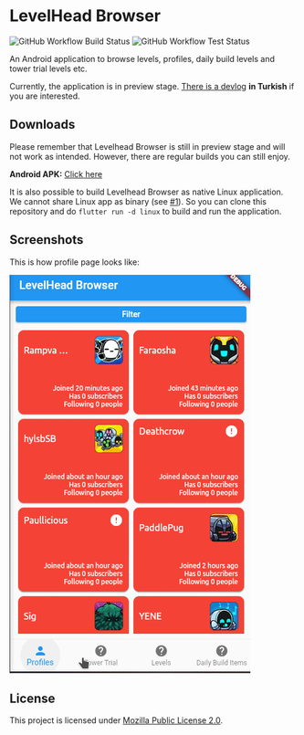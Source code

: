 # LevelHead Browser

![GitHub Workflow Build Status](https://img.shields.io/github/workflow/status/erayerdin/levelheadbrowser/build?style=flat-square&label=build)
![GitHub Workflow Test Status](https://img.shields.io/github/workflow/status/erayerdin/levelheadbrowser/test?style=flat-square&label=tests)

An Android application to browse levels, profiles, daily build levels and tower trial levels etc.

Currently, the application is in preview stage. [There is a devlog](https://www.youtube.com/watch?v=P9ChYHl8gdE&list=PLbJe7nxsM6nXbQnq1gq8DCw878A6FA-zb) **in Turkish** if you are interested.

## Downloads

Please remember that Levelhead Browser is still in preview stage and will not work as intended. However, there are regular builds you can still enjoy.

**Android APK:** [Click here](https://nightly.link/erayerdin/levelheadbrowser/workflows/build/master/android-apk.zip)

It is also possible to build Levelhead Browser as native Linux application. We cannot share Linux app as binary (see [#1](https://github.com/erayerdin/levelheadbrowser/issues/1)). So you can clone this repository and do `flutter run -d linux` to build and run the application.

## Screenshots

This is how profile page looks like:

![](screenshots/app.gif)

## License

This project is licensed under [Mozilla Public License 2.0](https://www.mozilla.org/en-US/MPL/2.0/).
